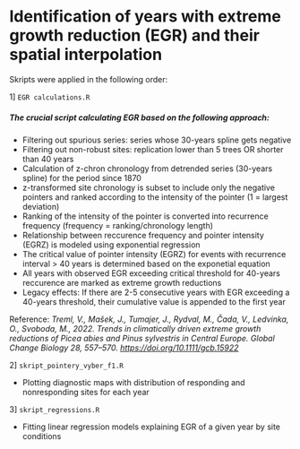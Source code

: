 # Identification of years with extreme growth reduction (EGR) and their spatial interpolation 
Skripts were applied in the following order:

1] `EGR calculations.R`
##### The crucial script calculating EGR based on the following approach:
- Filtering out spurious series: series whose 30-years spline gets negative
- Filtering out non-robust sites: replication lower than 5 trees OR shorter than 40 years
- Calculation of z-chron chronology from detrended series (30-years spline) for the period since 1870
- z-transformed site chronology is subset to include only the negative pointers and ranked according to the intensity of the pointer (1 = largest deviation)
- Ranking of the intensity of the pointer is converted into recurrence frequency (frequency = ranking/chronology length)
- Relationship between reccurence frequency and pointer intensity (EGRZ) is modeled using exponential regression
- The critical value of pointer intensity (EGRZ) for events with recurrence interval > 40 years is determined based on the exponetial equation
- All years with observed EGR exceeding critical threshold for 40-years reccurence are marked as extreme growth reductions
- Legacy effects: If there are 2-5 consecutive years with EGR exceeding a 40-years threshold, their cumulative value is appended to the first year 

Reference: *Treml, V., Mašek, J., Tumajer, J., Rydval, M., Čada, V., Ledvinka, O., Svoboda, M., 2022. Trends in climatically driven extreme growth reductions of Picea abies and Pinus sylvestris in Central Europe. Global Change Biology 28, 557–570. https://doi.org/10.1111/gcb.15922*

2] `skript_pointery_vyber_f1.R`
- Plotting diagnostic maps with distribution of responding and nonresponding sites for each year


3] `skript_regressions.R`
- Fitting linear regression models explaining EGR of a given year by site conditions
